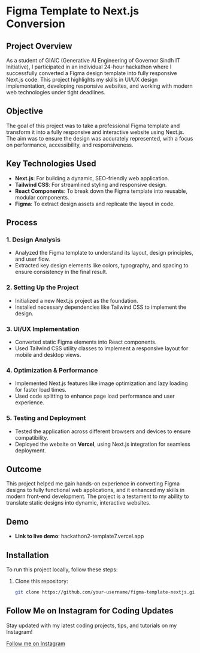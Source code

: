 # Figma Template to Next.js Conversion

## Project Overview

As a student of GIAIC (Generative AI Engineering of Governor Sindh IT Initiative), I participated in an individual 24-hour hackathon where I successfully converted a Figma design template into fully responsive Next.js code. This project highlights my skills in UI/UX design implementation, developing responsive websites, and working with modern web technologies under tight deadlines.

## Objective

The goal of this project was to take a professional Figma template and transform it into a fully responsive and interactive website using Next.js. The aim was to ensure the design was accurately represented, with a focus on performance, accessibility, and responsiveness.

## Key Technologies Used

- **Next.js**: For building a dynamic, SEO-friendly web application.
- **Tailwind CSS**: For streamlined styling and responsive design.
- **React Components**: To break down the Figma template into reusable, modular components.
- **Figma**: To extract design assets and replicate the layout in code.

## Process

### 1. Design Analysis
- Analyzed the Figma template to understand its layout, design principles, and user flow.
- Extracted key design elements like colors, typography, and spacing to ensure consistency in the final result.

### 2. Setting Up the Project
- Initialized a new Next.js project as the foundation.
- Installed necessary dependencies like Tailwind CSS to implement the design.

### 3. UI/UX Implementation
- Converted static Figma elements into React components.
- Used Tailwind CSS utility classes to implement a responsive layout for mobile and desktop views.

### 4. Optimization & Performance
- Implemented Next.js features like image optimization and lazy loading for faster load times.
- Used code splitting to enhance page load performance and user experience.

### 5. Testing and Deployment
- Tested the application across different browsers and devices to ensure compatibility.
- Deployed the website on **Vercel**, using Next.js integration for seamless deployment.

## Outcome

This project helped me gain hands-on experience in converting Figma designs to fully functional web applications, and it enhanced my skills in modern front-end development. The project is a testament to my ability to translate static designs into dynamic, interactive websites.

## Demo

- **Link to live demo**: hackathon2-template7.vercel.app

## Installation

To run this project locally, follow these steps:

1. Clone this repository:
   ```bash
   git clone https://github.com/your-username/figma-template-nextjs.git

## Follow Me on Instagram for Coding Updates

Stay updated with my latest coding projects, tips, and tutorials on my Instagram!

[Follow me on Instagram](https://www.instagram.com/codecraftali)
   
